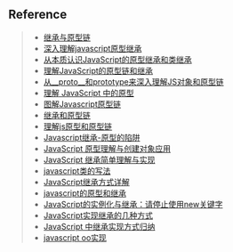 

## Reference
> - [继承与原型链](https://developer.mozilla.org/zh-CN/docs/Web/JavaScript/Inheritance_and_the_prototype_chain)
> - [深入理解javascript原型继承](https://github.com/norfish/blog/issues/2)
> - [从本质认识JavaScript的原型继承和类继承](https://www.h5jun.com/post/inherits)
> - [理解JavaScript的原型链和继承](https://blog.oyanglul.us/javascript/understand-prototype.html)
> - [从__proto__和prototype来深入理解JS对象和原型链](https://github.com/creeperyang/blog/issues/9)
> - [理解 JavaScript 中的原型](https://github.com/huangtengfei/blog/issues/11)
> - [图解Javascript原型链](http://blog.rainy.im/2015/07/20/prototype-chain-in-js/)
> - [继承和原型链](https://github.com/fwon/blog/issues/8)
> - [理解js原型和原型链](http://blog.csdn.net/qq_21157805/article/details/50538805)
> - [Javascript继承-原型的陷阱](http://yanhaijing.com/javascript/2013/08/23/javascript-inheritance-how-to-shoot-yourself-in-the-foot-with-prototypes/)
> - [JavaScript 原型理解与创建对象应用](http://yujiangshui.com/javascript-prototype-and-create-object/)
> - [JavaScript 继承简单理解与实现](http://yujiangshui.com/javascript-inheritance/)
> - [javascript类的写法](http://hawx1993.github.io/2015/12/11/js-class/)
> - [JavaScript继承方式详解](http://hawx1993.github.io/2015/12/11/js-extends/)
> - [javascript的原型和继承](http://www.cnblogs.com/lvdabao/p/3502944.html)
> - [JavaScript的实例化与继承：请停止使用new关键字](http://www.infoq.com/cn/articles/javascript-instantiation-and-inheritance)
> - [JavaScript实现继承的几种方式](http://www.raychase.net/149)
> - [JavaScript 中继承实现方式归纳](https://github.com/classicemi/blog/issues/10)
> - [javascript oo实现](http://purplebamboo.github.io/2014/07/13/javascript-oo-class/)
